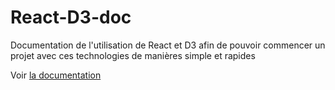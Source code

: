 # React-D3-doc

Documentation de l'utilisation de React et D3 afin de pouvoir commencer un projet avec ces technologies de manières simple et rapides

Voir [la documentation](./index.pdf)